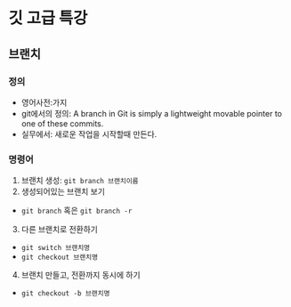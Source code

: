 # 깃 고급 특강

## 브랜치

### 정의
- 영어사전:가지
- git에서의 정의: A branch in Git is simply a lightweight movable pointer to one of these commits.
- 실무에서: 새로운 작업을 시작할때 만든다.

### 명령어
1. 브랜치 생성: `git branch 브랜치이름`
2. 생성되어있는 브랜치 보기
  - `git branch` 혹은 `git branch -r`
3. 다른 브랜치로 전환하기
  - `git switch 브랜치명`
  - `git checkout 브랜치명`
4. 브랜치 만들고, 전환까지 동시에 하기
  - `git checkout -b 브랜치명`
